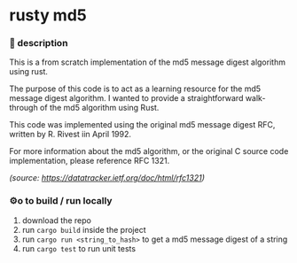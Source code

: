 # rusty md5

### 📝 description
This is a from scratch implementation of the md5 message digest algorithm using
rust. 

The purpose of this code is to act as a learning resource
for the md5 message digest algorithm. I wanted to provide
a straightforward walk-through of the md5 algorithm using
Rust.

This code was implemented using the original md5 message digest
RFC, written by R. Rivest iin April 1992.

For more information about the md5 algorithm, or the original C
source code implementation, please reference RFC 1321.

*(source: https://datatracker.ietf.org/doc/html/rfc1321)*


### ⚙️o to build / run locally
1. download the repo
2. run `cargo build` inside the project
3. run `cargo run <string_to_hash>` to get a md5 
   message digest of a string
4. run `cargo test` to run unit tests
